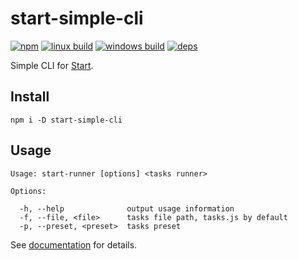 # start-simple-cli

[![npm](https://img.shields.io/npm/v/start-simple-cli.svg?style=flat-square)](https://www.npmjs.com/package/start-simple-cli)
[![linux build](https://img.shields.io/travis/start-runner/simple-cli/master.svg?label=linux&style=flat-square)](https://travis-ci.org/start-runner/simple-cli)
[![windows build](https://img.shields.io/appveyor/ci/start-runner/simple-cli/master.svg?label=windows&style=flat-square)](https://ci.appveyor.com/project/start-runner/simple-cli)
[![deps](https://img.shields.io/gemnasium/start-runner/simple-cli.svg?style=flat-square)](https://gemnasium.com/start-runner/simple-cli)

Simple CLI for [Start](https://github.com/start-runner/start).

## Install

```
npm i -D start-simple-cli
```

## Usage

```
Usage: start-runner [options] <tasks runner>

Options:

  -h, --help              output usage information
  -f, --file, <file>      tasks file path, tasks.js by default
  -p, --preset, <preset>  tasks preset
```

See [documentation](https://github.com/start-runner/start#readme) for details.
